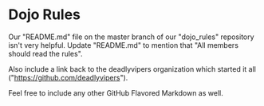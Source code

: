 Dojo Rules
==========
Our "README.md" file on the master branch of our "dojo_rules" repository isn't very helpful. Update "README.md" to mention that "All members should read the rules".

Also include a link back to the deadlyvipers organization which started it all ("https://github.com/deadlyvipers").

Feel free to include any other GitHub Flavored Markdown as well.

